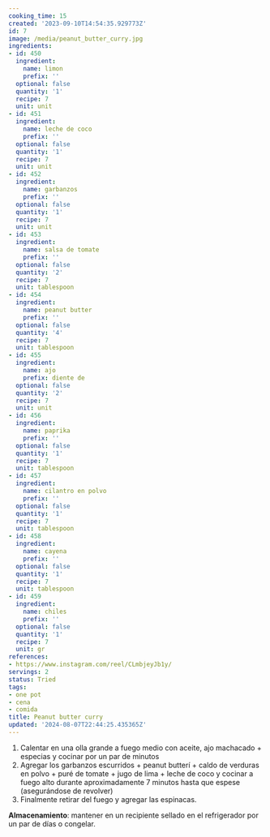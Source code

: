 ```yaml
---
cooking_time: 15
created: '2023-09-10T14:54:35.929773Z'
id: 7
image: /media/peanut_butter_curry.jpg
ingredients:
- id: 450
  ingredient:
    name: limon
    prefix: ''
  optional: false
  quantity: '1'
  recipe: 7
  unit: unit
- id: 451
  ingredient:
    name: leche de coco
    prefix: ''
  optional: false
  quantity: '1'
  recipe: 7
  unit: unit
- id: 452
  ingredient:
    name: garbanzos
    prefix: ''
  optional: false
  quantity: '1'
  recipe: 7
  unit: unit
- id: 453
  ingredient:
    name: salsa de tomate
    prefix: ''
  optional: false
  quantity: '2'
  recipe: 7
  unit: tablespoon
- id: 454
  ingredient:
    name: peanut butter
    prefix: ''
  optional: false
  quantity: '4'
  recipe: 7
  unit: tablespoon
- id: 455
  ingredient:
    name: ajo
    prefix: diente de
  optional: false
  quantity: '2'
  recipe: 7
  unit: unit
- id: 456
  ingredient:
    name: paprika
    prefix: ''
  optional: false
  quantity: '1'
  recipe: 7
  unit: tablespoon
- id: 457
  ingredient:
    name: cilantro en polvo
    prefix: ''
  optional: false
  quantity: '1'
  recipe: 7
  unit: tablespoon
- id: 458
  ingredient:
    name: cayena
    prefix: ''
  optional: false
  quantity: '1'
  recipe: 7
  unit: tablespoon
- id: 459
  ingredient:
    name: chiles
    prefix: ''
  optional: false
  quantity: '1'
  recipe: 7
  unit: gr
references:
- https://www.instagram.com/reel/CLmbjeyJb1y/
servings: 2
status: Tried
tags:
- one pot
- cena
- comida
title: Peanut butter curry
updated: '2024-08-07T22:44:25.435365Z'
---
```


1. Calentar en una olla grande a fuego medio con aceite, ajo machacado + especias y cocinar por un par de minutos⁣
2.  Agregar los garbanzos escurridos + peanut butterí + caldo de verduras en polvo + puré de tomate + jugo de lima + leche de coco y cocinar a fuego alto durante aproximadamente 7 minutos hasta que espese (asegurándose de revolver) ⁣
3. Finalmente retirar del fuego y agregar las espinacas.

**Almacenamiento**: mantener en un recipiente sellado en el refrigerador por un par de días o congelar.

